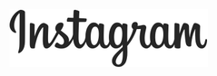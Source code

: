 <img src="https://github.com/yohannacavalheiro92/instagram-git/blob/master/img/insta-logo.png?raw=true">
